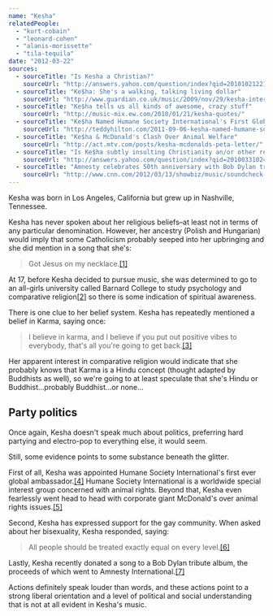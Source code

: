 ```yaml
---
name: "Kesha"
relatedPeople:
  - "kurt-cobain"
  - "leonard-cohen"
  - "alanis-morissette"
  - "tila-tequila"
date: "2012-03-22"
sources:
  - sourceTitle: "Is Kesha a Christian?"
    sourceUrl: "http://answers.yahoo.com/question/index?qid=20101021221604AAbXjly"
  - sourceTitle: "Ke$ha: She's a walking, talking living dollar"
    sourceUrl: "http://www.guardian.co.uk/music/2009/nov/29/kesha-interview-elizabeth-day"
  - sourceTitle: "Ke$ha tells us all kinds of awesome, crazy stuff"
    sourceUrl: "http://music-mix.ew.com/2010/01/21/kesha-quotes/"
  - sourceTitle: "Ke$ha Named Humane Society International's First Global Ambassador"
    sourceUrl: "http://teddyhilton.com/2011-09-06-kesha-named-humane-society-internationals-first-global-ambassador"
  - sourceTitle: "Ke$ha & McDonald's Clash Over Animal Welfare"
    sourceUrl: "http://act.mtv.com/posts/kesha-mcdonalds-peta-letter/"
  - sourceTitle: "Is Ke$ha subtly insulting Christianity an/or other religions?"
    sourceUrl: "http://answers.yahoo.com/question/index?qid=20100331024041AAVTohq"
  - sourceTitle: "Amnesty celebrates 50th anniversary with Bob Dylan tribute album"
    sourceUrl: "http://www.cnn.com/2012/03/13/showbiz/music/soundcheck-amnesty-tribute-album/index.html"
---
```


Kesha was born in Los Angeles, California but grew up in Nashville, Tennessee.

Kesha has never spoken about her religious beliefs–at least not in terms of any particular denomination. However, her ancestry (Polish and Hungarian) would imply that some Catholicism probably seeped into her upbringing and she did mention in a song that she's:

>Got Jesus on my necklace.<a class="source-citation" href="http://answers.yahoo.com/question/index?qid=20101021221604AAbXjly" title="Is Kesha a Christian?">[1]</a>

At 17, before Kesha decided to pursue music, she was determined to go to an all-girls university called Barnard College to study psychology and comparative religion<a class="source-citation" href="http://www.guardian.co.uk/music/2009/nov/29/kesha-interview-elizabeth-day" title="Ke$ha: She&apos;s a walking, talking living dollar">[2]</a> so there is some indication of spiritual awareness.

There is one clue to her belief system. Kesha has repeatedly mentioned a belief in Karma, saying once:

>I believe in karma, and I believe if you put out positive vibes to everybody, that's all you're going to get back.<a class="source-citation" href="http://music-mix.ew.com/2010/01/21/kesha-quotes/" title="Ke$ha tells us all kinds of awesome, crazy stuff">[3]</a>

Her apparent interest in comparative religion would indicate that she probably knows that Karma is a Hindu concept (thought adapted by Buddhists as well), so we're going to at least speculate that she's Hindu or Buddhist…probably Buddhist…or none…


## Party politics

Once again, Kesha doesn't speak much about politics, preferring hard partying and electro-pop to everything else, it would seem.

Still, some evidence points to some substance beneath the glitter.

First of all, Kesha was appointed Humane Society International's first ever global ambassador.<a class="source-citation" href="http://teddyhilton.com/2011-09-06-kesha-named-humane-society-internationals-first-global-ambassador" title="Ke$ha Named Humane Society International&apos;s First Global Ambassador">[4]</a> Humane Society International is a worldwide special interest group concerned with animal rights. Beyond that, Kesha even fearlessly went head to head with corporate giant McDonald's over animal rights issues.<a class="source-citation" href="http://act.mtv.com/posts/kesha-mcdonalds-peta-letter/" title="Ke$ha &amp; McDonald&apos;s Clash Over Animal Welfare">[5]</a>

Second, Kesha has expressed support for the gay community. When asked about her bisexuality, Kesha responded, saying:

>All people should be treated exactly equal on every level.<a class="source-citation" href="http://answers.yahoo.com/question/index?qid=20100331024041AAVTohq" title="Is Ke$ha subtly insulting Christianity an/or other religions?">[6]</a>

Lastly, Kesha recently donated a song to a Bob Dylan tribute album, the proceeds of which went to Amnesty International.<a class="source-citation" href="http://www.cnn.com/2012/03/13/showbiz/music/soundcheck-amnesty-tribute-album/index.html" title="Amnesty celebrates 50th anniversary with Bob Dylan tribute album">[7]</a>

Actions definitely speak louder than words, and these actions point to a strong liberal orientation and a level of political and social understanding that is not at all evident in Kesha's music.